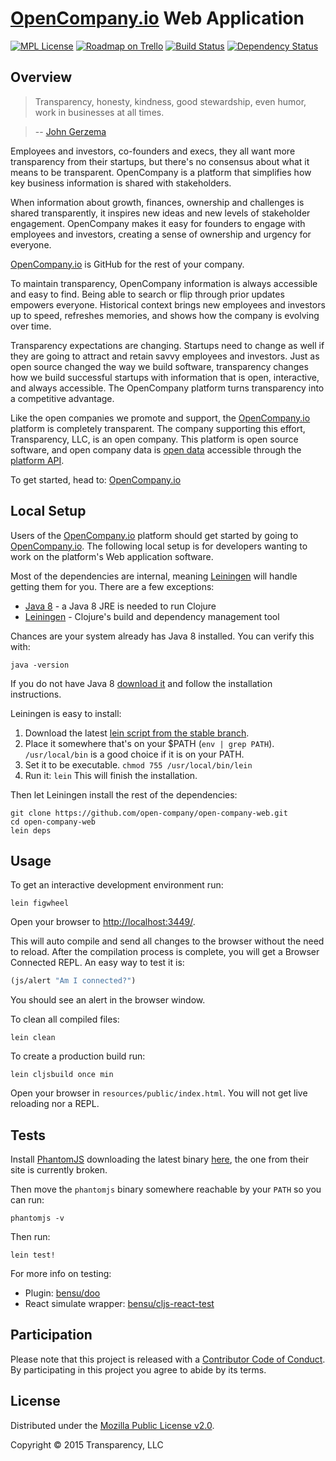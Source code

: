 # [OpenCompany.io](https://opencompany.io) Web Application

[![MPL License](http://img.shields.io/badge/license-MPL-blue.svg?style=flat)](https://www.mozilla.org/MPL/2.0/)
[![Roadmap on Trello](http://img.shields.io/badge/roadmap-trello-blue.svg?style=flat)](https://trello.com/b/3naVWHgZ/open-company-development)
[![Build Status](https://travis-ci.org/open-company/open-company-web.svg?branch=master)](https://travis-ci.org/open-company/open-company-web)
[![Dependency Status](https://www.versioneye.com/user/projects/55e9baac211c6b001f000ec1/badge.svg?style=flat)](https://www.versioneye.com/user/projects/55e9baac211c6b001f000ec1)


## Overview

> Transparency, honesty, kindness, good stewardship, even humor, work in businesses at all times.

> -- [John Gerzema](http://www.johngerzema.com/)

Employees and investors, co-founders and execs, they all want more transparency from their startups, but there's no consensus about what it means to be transparent. OpenCompany is a platform that simplifies how key business information is shared with stakeholders.

When information about growth, finances, ownership and challenges is shared transparently, it inspires new ideas and new levels of stakeholder engagement. OpenCompany makes it easy for founders to engage with employees and investors, creating a sense of ownership and urgency for everyone.

[OpenCompany.io](https://opencompany.io) is GitHub for the rest of your company.

To maintain transparency, OpenCompany information is always accessible and easy to find. Being able to search or flip through prior updates empowers everyone. Historical context brings new employees and investors up to speed, refreshes memories, and shows how the company is evolving over time.

Transparency expectations are changing. Startups need to change as well if they are going to attract and retain savvy employees and investors. Just as open source changed the way we build software, transparency changes how we build successful startups with information that is open, interactive, and always accessible. The OpenCompany platform turns transparency into a competitive advantage.

Like the open companies we promote and support, the [OpenCompany.io](https://opencompany.io) platform is completely transparent. The company supporting this effort, Transparency, LLC, is an open company. This platform is open source software, and open company data is [open data](https://en.wikipedia.org/wiki/Open_data) accessible through the [platform API](https://github.com/open-company/open-company-api).

To get started, head to: [OpenCompany.io](https://opencompany.io)


## Local Setup

Users of the [OpenCompany.io](https://opencompany.io) platform should get started by going to [OpenCompany.io](https://opencompany.io). The following local setup is for developers wanting to work on the platform's Web application software.

Most of the dependencies are internal, meaning [Leiningen](https://github.com/technomancy/leiningen) will handle getting them for you. There are a few exceptions:

* [Java 8](http://www.oracle.com/technetwork/java/javase/downloads/index.html) - a Java 8 JRE is needed to run Clojure
* [Leiningen](https://github.com/technomancy/leiningen) - Clojure's build and dependency management tool

Chances are your system already has Java 8 installed. You can verify this with:

```console
java -version
```

If you do not have Java 8 [download it](http://www.oracle.com/technetwork/java/javase/downloads/index.html) and follow the installation instructions.

Leiningen is easy to install:

1. Download the latest [lein script from the stable branch](https://raw.githubusercontent.com/technomancy/leiningen/stable/bin/lein).
1. Place it somewhere that's on your $PATH (`env | grep PATH`). `/usr/local/bin` is a good choice if it is on your PATH.
1. Set it to be executable. `chmod 755 /usr/local/bin/lein`
1. Run it: `lein` This will finish the installation.

Then let Leiningen install the rest of the dependencies:

```console
git clone https://github.com/open-company/open-company-web.git
cd open-company-web
lein deps
```


## Usage

To get an interactive development environment run:

```console
lein figwheel
```

Open your browser to [http://localhost:3449/](http://localhost:3449/).

This will auto compile and send all changes to the browser without the
need to reload. After the compilation process is complete, you will
get a Browser Connected REPL. An easy way to test it is:

```clojure
(js/alert "Am I connected?")
```

You should see an alert in the browser window.

To clean all compiled files:

```console
lein clean
```

To create a production build run:

```console
lein cljsbuild once min
```

Open your browser in `resources/public/index.html`. You will not
get live reloading nor a REPL.


## Tests

Install [PhantomJS](https://http://phantomjs.org/) downloading the latest binary [here](https://github.com/eugene1g/phantomjs/releases), the one from their site is currently broken.

Then move the `phantomjs` binary somewhere reachable by your `PATH` so you can run:

```console
phantomjs -v
```

Then run:

```console
lein test!
```

For more info on testing:

- Plugin: [bensu/doo](https://github.com/bensu/doo)
- React simulate wrapper: [bensu/cljs-react-test](https://github.com/bensu/doo)


## Participation

Please note that this project is released with a [Contributor Code of Conduct](https://github.com/open-company/open-company-web/blob/mainline/CODE-OF-CONDUCT.md). By participating in this project you agree to abide by its terms.


## License

Distributed under the [Mozilla Public License v2.0](http://www.mozilla.org/MPL/2.0/).

Copyright © 2015 Transparency, LLC
